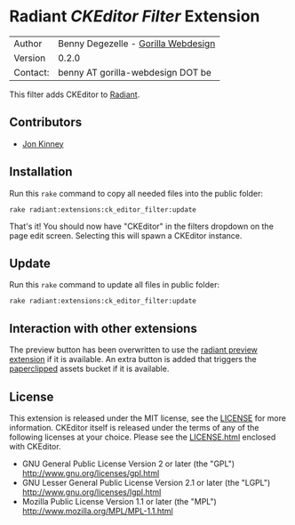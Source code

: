 Radiant *CKEditor Filter* Extension
===================================

<table>
    <tr>
        <td>Author</td>
        <td>Benny Degezelle - <a href="http://www.gorilla-webdesign.be">Gorilla Webdesign</a></td>
    </tr>
    <tr>
        <td>Version</td>
        <td>0.2.0</td>
    </tr>
    <tr>
        <td>Contact:</td>
        <td>benny AT gorilla-webdesign DOT be</td>
    </tr>
</table>

This filter adds CKEditor to [Radiant](http://www.radiantcms.org/).

Contributors
------------

* [Jon Kinney](http://jonkinney.com/)

Installation
------------

Run this `rake` command to copy all needed files into the public folder:

	rake radiant:extensions:ck_editor_filter:update

That's it! You should now have "CKEditor" in the filters dropdown on the page edit screen.
Selecting this will spawn a CKEditor instance.

Update
------

Run this `rake` command to update all files in public folder:

    rake radiant:extensions:ck_editor_filter:update

Interaction with other extensions
---------------------------------

The preview button has been overwritten to use the [radiant preview extension](https://github.com/jomz/radiant-page-preview-extension) if it is available.
An extra button is added that triggers the [paperclipped](https://github.com/jomz/paperclipped) assets bucket if it is available.

License
-------

This extension is released under the MIT license, see the [LICENSE](master/LICENSE) for more
information. CKEditor itself is released under the terms of any of the following licenses at your
choice. Please see the [LICENSE.html](master/public/ckeditor/LICENSE.HTML) enclosed with CKEditor.

- GNU General Public License Version 2 or later (the "GPL")
  http://www.gnu.org/licenses/gpl.html
- GNU Lesser General Public License Version 2.1 or later (the "LGPL")
  http://www.gnu.org/licenses/lgpl.html
- Mozilla Public License Version 1.1 or later (the "MPL")
  http://www.mozilla.org/MPL/MPL-1.1.html

